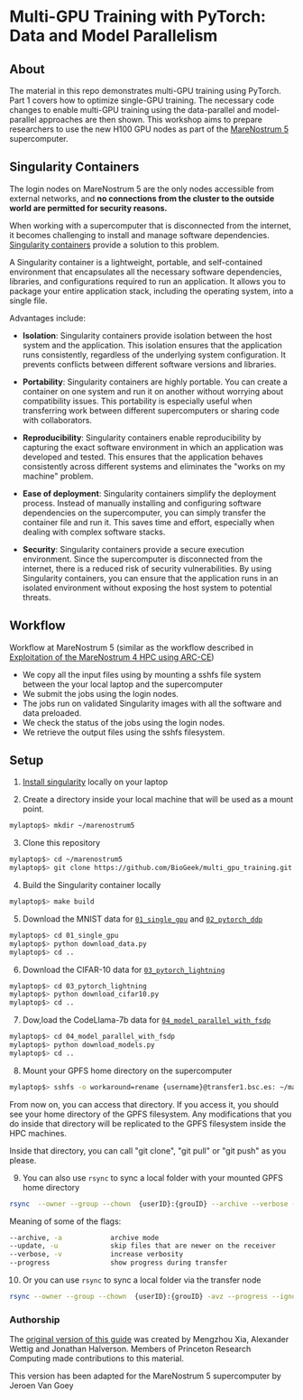 # Multi-GPU Training with PyTorch: Data and Model Parallelism

## About
The material in this repo demonstrates multi-GPU training using PyTorch. Part 1 covers how to optimize single-GPU training. The necessary code changes to enable multi-GPU training using the data-parallel and model-parallel approaches are then shown. This workshop aims to prepare researchers to use the new H100 GPU nodes as part of the [MareNostrum 5](https://www.bsc.es/supportkc/docs/MareNostrum5/intro/) supercomputer.

## Singularity Containers

The login nodes on MareNostrum 5 are the only nodes accessible from external networks, and **no connections from the cluster to the outside world are permitted for security reasons.**

When working with a supercomputer that is disconnected from the internet, it becomes challenging to install and manage software dependencies. [Singularity containers](https://docs.sylabs.io/guides/3.5/user-guide/index.html) provide a solution to this problem.

A Singularity container is a lightweight, portable, and self-contained environment that encapsulates all the necessary software dependencies, libraries, and configurations required to run an application. It allows you to package your entire application stack, including the operating system, into a single file.

Advantages include:

 * **Isolation**: Singularity containers provide isolation between the host system and the application. This isolation ensures that the application runs consistently, regardless of the underlying system configuration. It prevents conflicts between different software versions and libraries.

 * **Portability**: Singularity containers are highly portable. You can create a container on one system and run it on another without worrying about compatibility issues. This portability is especially useful when transferring work between different supercomputers or sharing code with collaborators.

* **Reproducibility**: Singularity containers enable reproducibility by capturing the exact software environment in which an application was developed and tested. This ensures that the application behaves consistently across different systems and eliminates the "works on my machine" problem.

* **Ease of deployment**: Singularity containers simplify the deployment process. Instead of manually installing and configuring software dependencies on the supercomputer, you can simply transfer the container file and run it. This saves time and effort, especially when dealing with complex software stacks.

* **Security**: Singularity containers provide a secure execution environment. Since the supercomputer is disconnected from the internet, there is a reduced risk of security vulnerabilities. By using Singularity containers, you can ensure that the application runs in an isolated environment without exposing the host system to potential threats.

## Workflow

Workflow at MareNostrum 5 (similar as the workflow described in [Exploitation of the MareNostrum 4 HPC using ARC-CE](https://www.epj-conferences.org/articles/epjconf/abs/2021/05/epjconf_chep2021_02021/epjconf_chep2021_02021.html))

 * We copy all the input files using by mounting a sshfs file system between the your local laptop and the supercomputer
 * We submit the jobs using the login nodes.
 * The jobs run on validated Singularity images with all the software and data preloaded.
 * We check the status of the jobs using the login nodes.
 * We retrieve the output files using the sshfs filesystem.

## Setup

 1. [Install singularity](https://docs.sylabs.io/guides/3.5/user-guide/quick_start.html#quick-installation-steps) locally on your laptop 


 2. Create a directory inside your local machine that will be used as a mount point.

```bash
mylaptop$> mkdir ~/marenostrum5
```

 3. Clone this repository

```bash
mylaptop$> cd ~/marenostrum5
mylaptop$> git clone https://github.com/BioGeek/multi_gpu_training.git
```

 4. Build the Singularity container locally

```bash
mylaptop$> make build
```

  5. Download the MNIST data for [`01_single_gpu`](./01_single_gpu/) and [`02_pytorch_ddp`](./02_pytorch_ddp/)

```bash
mylaptop$> cd 01_single_gpu
mylaptop$> python download_data.py
mylaptop$> cd ..
```

 6. Download the CIFAR-10 data for [`03_pytorch_lightning`](./03_pytorch_lightning/)

```bash
mylaptop$> cd 03_pytorch_lightning
mylaptop$> python download_cifar10.py
mylaptop$> cd ..
```

 7. Dow,load the CodeLlama-7b data for [`04_model_parallel_with_fsdp`](./04_model_parallel_with_fsdp/)


```bash
mylaptop$> cd 04_model_parallel_with_fsdp
mylaptop$> python download_models.py
mylaptop$> cd ..
```

 8. Mount your GPFS home directory on the supercomputer 


```bash
mylaptop$> sshfs -o workaround=rename {username}@transfer1.bsc.es: ~/marenostrum5
```

From now on, you can access that directory. If you access it, you should see your home directory of the GPFS filesystem. Any modifications that you do inside that directory will be replicated to the GPFS filesystem inside the HPC machines.

Inside that directory, you can call "git clone", "git pull" or "git push" as you please.


 9. You can also use `rsync` to sync a local folder with your mounted GPFS home directory

 ```bash
 rsync  --owner --group --chown  {userID}:{grouID} --archive --verbose --update --progress --delete <local_folder> ~/marenostrum5/
 ```

Meaning of some of the flags:

```bash
--archive, -a            archive mode 
--update, -u             skip files that are newer on the receiver
--verbose, -v            increase verbosity
--progress               show progress during transfer
```

 10. Or you can use `rsync` to sync a local folder via the transfer node

 ```bash
rsync --owner --group --chown  {userID}:{grouID} -avz --progress --ignore-existing multi_gpu_training {username}@transfer1.bsc.es:"~/"
```



### Authorship

The [original version of this guide](https://github.com/PrincetonUniversity/multi_gpu_training) was created by Mengzhou Xia, Alexander Wettig and Jonathan Halverson. Members of Princeton Research Computing made contributions to this material.

This version has been adapted for the MareNostrum 5 supercomputer by Jeroen Van Goey
